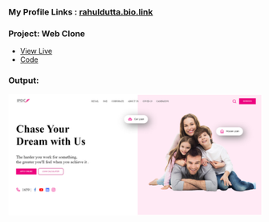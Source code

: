 ### My Profile Links : [rahuldutta.bio.link](https://rahuldutta.bio.link)

### Project: Web Clone
- [View Live](https://irahuldutta02.github.io/pw-skills-fswd-ja-assignments/014-web-page-clone-project/web-clone/)
- [Code](https://github.com/irahuldutta02/pw-skills-fswd-ja-assignments/tree/main/014-web-page-clone-project/web-clone/)

### Output: 
![output](./web-clone/output.png)